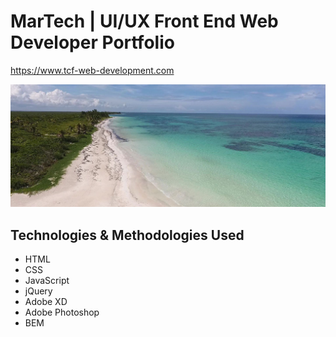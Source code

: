 # MarTech | UI/UX Front End Web Developer Portfolio

https://www.tcf-web-development.com

![Portfolio](https://github.com/toddcf/tcf-web-development/blob/main/assets/img/header/__video-background/tropical-1440x562-min.jpg "Portfolio")


## Technologies & Methodologies Used

* HTML
* CSS
* JavaScript
* jQuery
* Adobe XD
* Adobe Photoshop
* BEM